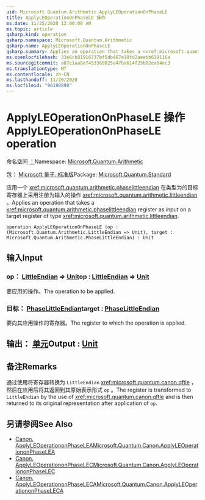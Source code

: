 ```yaml
---
uid: Microsoft.Quantum.Arithmetic.ApplyLEOperationOnPhaseLE
title: ApplyLEOperationOnPhaseLE 操作
ms.date: 11/25/2020 12:00:00 AM
ms.topic: article
qsharp.kind: operation
qsharp.namespace: Microsoft.Quantum.Arithmetic
qsharp.name: ApplyLEOperationOnPhaseLE
qsharp.summary: Applies an operation that takes a <xref:microsoft.quantum.arithmetic.phaselittleendian> register as input on a target register of type <xref:microsoft.quantum.arithmetic.littleendian>.
ms.openlocfilehash: 33e6cb81916737bf5db467e10fd2aeebb619116a
ms.sourcegitcommit: a87c1aa8e7453360025e47ba614f25b02ea84ec3
ms.translationtype: MT
ms.contentlocale: zh-CN
ms.lasthandoff: 11/26/2020
ms.locfileid: "96190898"
---
```

# <a name="applyleoperationonphasele-operation"></a><span data-ttu-id="7874e-102">ApplyLEOperationOnPhaseLE 操作</span><span class="sxs-lookup"><span data-stu-id="7874e-102">ApplyLEOperationOnPhaseLE operation</span></span>

<span data-ttu-id="7874e-103">命名空间 [：](xref:Microsoft.Quantum.Arithmetic)</span><span class="sxs-lookup"><span data-stu-id="7874e-103">Namespace: [Microsoft.Quantum.Arithmetic](xref:Microsoft.Quantum.Arithmetic)</span></span>

<span data-ttu-id="7874e-104">包： [Microsoft 量子. 标准版](https://nuget.org/packages/Microsoft.Quantum.Standard)</span><span class="sxs-lookup"><span data-stu-id="7874e-104">Package: [Microsoft.Quantum.Standard](https://nuget.org/packages/Microsoft.Quantum.Standard)</span></span>


<span data-ttu-id="7874e-105">应用一个 <xref:microsoft.quantum.arithmetic.phaselittleendian> 在类型为的目标寄存器上采用注册为输入的操作 <xref:microsoft.quantum.arithmetic.littleendian> 。</span><span class="sxs-lookup"><span data-stu-id="7874e-105">Applies an operation that takes a <xref:microsoft.quantum.arithmetic.phaselittleendian> register as input on a target register of type <xref:microsoft.quantum.arithmetic.littleendian>.</span></span>

```qsharp
operation ApplyLEOperationOnPhaseLE (op : (Microsoft.Quantum.Arithmetic.LittleEndian => Unit), target : Microsoft.Quantum.Arithmetic.PhaseLittleEndian) : Unit
```


## <a name="input"></a><span data-ttu-id="7874e-106">输入</span><span class="sxs-lookup"><span data-stu-id="7874e-106">Input</span></span>

### <a name="op--littleendian--unit"></a><span data-ttu-id="7874e-107">op： [LittleEndian](xref:Microsoft.Quantum.Arithmetic.LittleEndian) => [Unit](xref:microsoft.quantum.lang-ref.unit)</span><span class="sxs-lookup"><span data-stu-id="7874e-107">op : [LittleEndian](xref:Microsoft.Quantum.Arithmetic.LittleEndian) => [Unit](xref:microsoft.quantum.lang-ref.unit)</span></span> 

<span data-ttu-id="7874e-108">要应用的操作。</span><span class="sxs-lookup"><span data-stu-id="7874e-108">The operation to be applied.</span></span>


### <a name="target--phaselittleendian"></a><span data-ttu-id="7874e-109">目标： [PhaseLittleEndian](xref:Microsoft.Quantum.Arithmetic.PhaseLittleEndian)</span><span class="sxs-lookup"><span data-stu-id="7874e-109">target : [PhaseLittleEndian](xref:Microsoft.Quantum.Arithmetic.PhaseLittleEndian)</span></span>

<span data-ttu-id="7874e-110">要向其应用操作的寄存器。</span><span class="sxs-lookup"><span data-stu-id="7874e-110">The register to which the operation is applied.</span></span>



## <a name="output--unit"></a><span data-ttu-id="7874e-111">输出： [单元](xref:microsoft.quantum.lang-ref.unit)</span><span class="sxs-lookup"><span data-stu-id="7874e-111">Output : [Unit](xref:microsoft.quantum.lang-ref.unit)</span></span>



## <a name="remarks"></a><span data-ttu-id="7874e-112">备注</span><span class="sxs-lookup"><span data-stu-id="7874e-112">Remarks</span></span>

<span data-ttu-id="7874e-113">通过使用将寄存器转换为 `LittleEndian` <xref:microsoft.quantum.canon.qftle> ，然后在应用后将其返回到其原始表示形式 `op` 。</span><span class="sxs-lookup"><span data-stu-id="7874e-113">The register is transformed to `LittleEndian` by the use of <xref:microsoft.quantum.canon.qftle> and is then returned to its original representation after application of `op`.</span></span>

## <a name="see-also"></a><span data-ttu-id="7874e-114">另请参阅</span><span class="sxs-lookup"><span data-stu-id="7874e-114">See Also</span></span>

- [<span data-ttu-id="7874e-115">Canon. ApplyLEOperationonPhaseLEA</span><span class="sxs-lookup"><span data-stu-id="7874e-115">Microsoft.Quantum.Canon.ApplyLEOperationonPhaseLEA</span></span>](xref:Microsoft.Quantum.Canon.ApplyLEOperationonPhaseLEA)
- [<span data-ttu-id="7874e-116">Canon. ApplyLEOperationonPhaseLEC</span><span class="sxs-lookup"><span data-stu-id="7874e-116">Microsoft.Quantum.Canon.ApplyLEOperationonPhaseLEC</span></span>](xref:Microsoft.Quantum.Canon.ApplyLEOperationonPhaseLEC)
- [<span data-ttu-id="7874e-117">Canon. ApplyLEOperationonPhaseLECA</span><span class="sxs-lookup"><span data-stu-id="7874e-117">Microsoft.Quantum.Canon.ApplyLEOperationonPhaseLECA</span></span>](xref:Microsoft.Quantum.Canon.ApplyLEOperationonPhaseLECA)